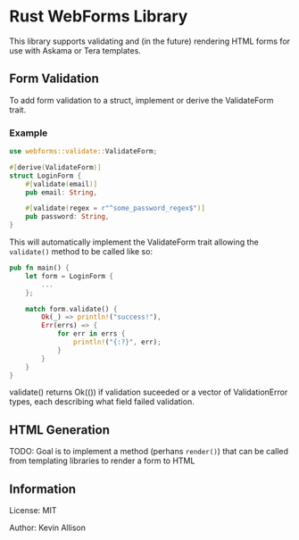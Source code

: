 # Rust WebForms Library

This library supports validating and (in the future) rendering HTML forms for use with Askama or Tera templates.

## Form Validation

To add form validation to a struct, implement or derive the ValidateForm trait.

### Example

```rust
use webforms::validate::ValidateForm;

#[derive(ValidateForm)]
struct LoginForm {
    #[validate(email)]
    pub email: String,

    #[validate(regex = r"^some_password_regex$")]
    pub password: String,
}
```

This will automatically implement the ValidateForm trait allowing the `validate()` method to be called like so:

```rust
pub fn main() {
    let form = LoginForm {
        ...
    };

    match form.validate() {
        Ok(_) => println!("success!"),
        Err(errs) => {
            for err in errs {
                println!("{:?}", err);
            }
        }
    }
}
```

validate() returns Ok(()) if validation suceeded or a vector of ValidationError types, each describing what field failed validation.

## HTML Generation

TODO: Goal is to implement a method (perhans `render()`) that can be called from templating libraries to render a form to HTML

## Information

License: MIT

Author: Kevin Allison
